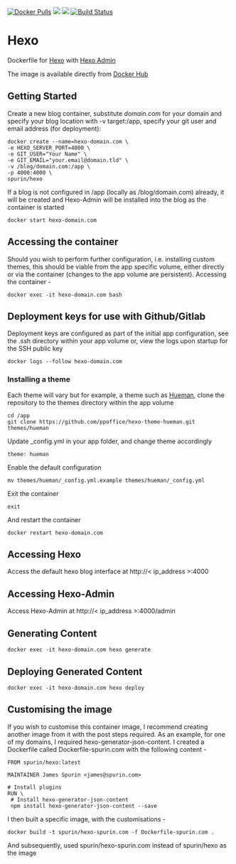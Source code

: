 [![Docker Pulls](https://img.shields.io/docker/pulls/spurin/hexo.svg)](https://hub.docker.com/r/spurin/hexo/)
[![](https://images.microbadger.com/badges/version/spurin/hexo.svg)](https://microbadger.com/images/spurin/hexo "Get your own version badge on microbadger.com")
[![](https://images.microbadger.com/badges/image/spurin/hexo.svg)](https://microbadger.com/images/spurin/hexo "Get your own image badge on microbadger.com")
[![Build Status](https://img.shields.io/docker/cloud/build/spurin/hexo.svg)](https://hub.docker.com/r/spurin/hexo/)

Hexo
============

Dockerfile for [Hexo](https://hexo.io/) with [Hexo Admin](https://github.com/jaredly/hexo-admin)

The image is available directly from [Docker Hub](https://hub.docker.com/r/spurin/hexo/)

## Getting Started

Create a new blog container, substitute *domain.com* for your domain and specify your blog location with -v target:/app, specify your git user and email address (for deployment):

```
docker create --name=hexo-domain.com \
-e HEXO_SERVER_PORT=4000 \
-e GIT_USER="Your Name" \
-e GIT_EMAIL="your.email@domain.tld" \
-v /blog/domain.com:/app \
-p 4000:4000 \
spurin/hexo
```

If a blog is not configured in /app (locally as /blog/domain.com) already, it will be created and Hexo-Admin will be installed into the blog as the container is started

```
docker start hexo-domain.com
```

## Accessing the container

Should you wish to perform further configuration, i.e. installing custom themes, this should be viable from the app specific volume, either directly or via the container (changes to the app volume are persistent).  Accessing the container -

```
docker exec -it hexo-domain.com bash
```

## Deployment keys for use with Github/Gitlab

Deployment keys are configured as part of the initial app configuration, see the .ssh directory within your app volume or, view the logs upon startup for the SSH public key

```
docker logs --follow hexo-domain.com
```

### Installing a theme

Each theme will vary but for example, a theme such as [Hueman](https://github.com/ppoffice/hexo-theme-hueman), clone the repository to the themes directory within the app volume

```
cd /app
git clone https://github.com/ppoffice/hexo-theme-hueman.git themes/hueman
```

Update _config.yml in your app folder, and change theme accordingly

```
theme: hueman
```

Enable the default configuration

```
mv themes/hueman/_config.yml.example themes/hueman/_config.yml
```

Exit the container

```
exit
```

And restart the container

```
docker restart hexo-domain.com
```

## Accessing Hexo

Access the default hexo blog interface at http://< ip_address >:4000

## Accessing Hexo-Admin

Access Hexo-Admin at http://< ip_address >:4000/admin

## Generating Content

```
docker exec -it hexo-domain.com hexo generate
```

## Deploying Generated Content

```
docker exec -it hexo-domain.com hexo deploy
```

## Customising the image

If you wish to customise this container image, I recommend creating another image from it with the post steps required.  As an example, for one of my domains, I required hexo-generator-json-content.  I created a Dockerfile called Dockerfile-spurin.com with the following content -

```
FROM spurin/hexo:latest

MAINTAINER James Spurin <james@spurin.com>

# Install plugins
RUN \
 # Install hexo-generator-json-content
 npm install hexo-generator-json-content --save
```

I then built a specific image, with the customisations -

```
docker build -t spurin/hexo-spurin.com -f Dockerfile-spurin.com .
```

And subsequently, used spurin/hexo-spurin.com instead of spurin/hexo as the image
